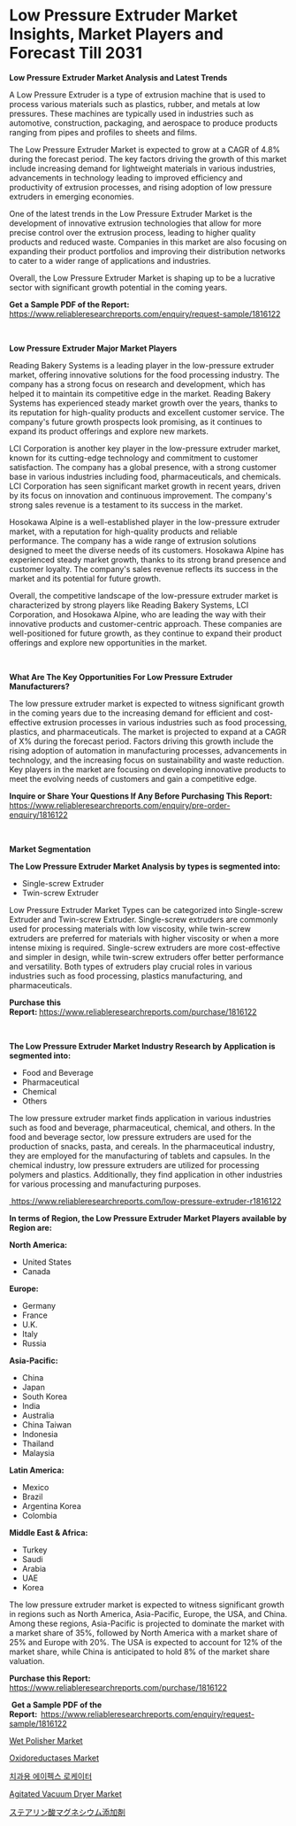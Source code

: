<p><h1>Low Pressure Extruder Market Insights, Market Players and Forecast Till 2031</h1></p><p><strong>Low Pressure Extruder Market Analysis and Latest Trends</strong></p>
<p><p>A Low Pressure Extruder is a type of extrusion machine that is used to process various materials such as plastics, rubber, and metals at low pressures. These machines are typically used in industries such as automotive, construction, packaging, and aerospace to produce products ranging from pipes and profiles to sheets and films.</p><p>The Low Pressure Extruder Market is expected to grow at a CAGR of 4.8% during the forecast period. The key factors driving the growth of this market include increasing demand for lightweight materials in various industries, advancements in technology leading to improved efficiency and productivity of extrusion processes, and rising adoption of low pressure extruders in emerging economies.</p><p>One of the latest trends in the Low Pressure Extruder Market is the development of innovative extrusion technologies that allow for more precise control over the extrusion process, leading to higher quality products and reduced waste. Companies in this market are also focusing on expanding their product portfolios and improving their distribution networks to cater to a wider range of applications and industries.</p><p>Overall, the Low Pressure Extruder Market is shaping up to be a lucrative sector with significant growth potential in the coming years.</p></p>
<p><strong>Get a Sample PDF of the Report:&nbsp;</strong> <a href="https://www.reliableresearchreports.com/enquiry/request-sample/1816122">https://www.reliableresearchreports.com/enquiry/request-sample/1816122</a></p>
<p>&nbsp;</p>
<p><strong>Low Pressure Extruder Major Market Players</strong></p>
<p><p>Reading Bakery Systems is a leading player in the low-pressure extruder market, offering innovative solutions for the food processing industry. The company has a strong focus on research and development, which has helped it to maintain its competitive edge in the market. Reading Bakery Systems has experienced steady market growth over the years, thanks to its reputation for high-quality products and excellent customer service. The company's future growth prospects look promising, as it continues to expand its product offerings and explore new markets.</p><p>LCI Corporation is another key player in the low-pressure extruder market, known for its cutting-edge technology and commitment to customer satisfaction. The company has a global presence, with a strong customer base in various industries including food, pharmaceuticals, and chemicals. LCI Corporation has seen significant market growth in recent years, driven by its focus on innovation and continuous improvement. The company's strong sales revenue is a testament to its success in the market.</p><p>Hosokawa Alpine is a well-established player in the low-pressure extruder market, with a reputation for high-quality products and reliable performance. The company has a wide range of extrusion solutions designed to meet the diverse needs of its customers. Hosokawa Alpine has experienced steady market growth, thanks to its strong brand presence and customer loyalty. The company's sales revenue reflects its success in the market and its potential for future growth.</p><p>Overall, the competitive landscape of the low-pressure extruder market is characterized by strong players like Reading Bakery Systems, LCI Corporation, and Hosokawa Alpine, who are leading the way with their innovative products and customer-centric approach. These companies are well-positioned for future growth, as they continue to expand their product offerings and explore new opportunities in the market.</p></p>
<p>&nbsp;</p>
<p><strong>What Are The Key Opportunities For Low Pressure Extruder Manufacturers?</strong></p>
<p><p>The low pressure extruder market is expected to witness significant growth in the coming years due to the increasing demand for efficient and cost-effective extrusion processes in various industries such as food processing, plastics, and pharmaceuticals. The market is projected to expand at a CAGR of X% during the forecast period. Factors driving this growth include the rising adoption of automation in manufacturing processes, advancements in technology, and the increasing focus on sustainability and waste reduction. Key players in the market are focusing on developing innovative products to meet the evolving needs of customers and gain a competitive edge.</p></p>
<p><strong>Inquire or Share Your Questions If Any Before Purchasing This Report:</strong> <a href="https://www.reliableresearchreports.com/enquiry/pre-order-enquiry/1816122">https://www.reliableresearchreports.com/enquiry/pre-order-enquiry/1816122</a></p>
<p>&nbsp;</p>
<p><strong>Market Segmentation</strong></p>
<p><strong>The Low Pressure Extruder Market Analysis by types is segmented into:</strong></p>
<p><ul><li>Single-screw Extruder</li><li>Twin-screw Extruder</li></ul></p>
<p><p>Low Pressure Extruder Market Types can be categorized into Single-screw Extruder and Twin-screw Extruder. Single-screw extruders are commonly used for processing materials with low viscosity, while twin-screw extruders are preferred for materials with higher viscosity or when a more intense mixing is required. Single-screw extruders are more cost-effective and simpler in design, while twin-screw extruders offer better performance and versatility. Both types of extruders play crucial roles in various industries such as food processing, plastics manufacturing, and pharmaceuticals.</p></p>
<p><strong>Purchase this Report:&nbsp;</strong><a href="https://www.reliableresearchreports.com/purchase/1816122">https://www.reliableresearchreports.com/purchase/1816122</a></p>
<p>&nbsp;</p>
<p><strong>The Low Pressure Extruder Market Industry Research by Application is segmented into:</strong></p>
<p><ul><li>Food and Beverage</li><li>Pharmaceutical</li><li>Chemical</li><li>Others</li></ul></p>
<p><p>The low pressure extruder market finds application in various industries such as food and beverage, pharmaceutical, chemical, and others. In the food and beverage sector, low pressure extruders are used for the production of snacks, pasta, and cereals. In the pharmaceutical industry, they are employed for the manufacturing of tablets and capsules. In the chemical industry, low pressure extruders are utilized for processing polymers and plastics. Additionally, they find application in other industries for various processing and manufacturing purposes.</p></p>
<p><a href="https://www.reliableresearchreports.com/low-pressure-extruder-r1816122">&nbsp;https://www.reliableresearchreports.com/low-pressure-extruder-r1816122</a></p>
<p><strong>In terms of Region, the Low Pressure Extruder Market Players available by Region are:</strong></p>
<p>
    <p> <strong> North America: </strong>
        <ul>
            <li>United States</li>
            <li>Canada</li>
        </ul>
        </p> 
    <p> <strong> Europe: </strong>
        <ul>
            <li>Germany</li>
            <li>France</li>
            <li>U.K.</li>
            <li>Italy</li>
            <li>Russia</li>
        </ul>
        </p> 
    <p> <strong> Asia-Pacific: </strong>
        <ul>
            <li>China</li>
            <li>Japan</li>
            <li>South Korea</li>
            <li>India</li>
            <li>Australia</li>
            <li>China Taiwan</li>
            <li>Indonesia</li>
            <li>Thailand</li>
            <li>Malaysia</li>
        </ul>
        </p> 
    <p> <strong> Latin America: </strong>
        <ul>
            <li>Mexico</li>
            <li>Brazil</li>
            <li>Argentina Korea</li>
            <li>Colombia</li>
        </ul>
        </p> 
    <p> <strong> Middle East & Africa: </strong>
        <ul>
            <li>Turkey</li>
            <li>Saudi</li>
            <li>Arabia</li>
            <li>UAE</li>
            <li>Korea</li>
        </ul>
    </p>
    </p>
<p><p>The low pressure extruder market is expected to witness significant growth in regions such as North America, Asia-Pacific, Europe, the USA, and China. Among these regions, Asia-Pacific is projected to dominate the market with a market share of 35%, followed by North America with a market share of 25% and Europe with 20%. The USA is expected to account for 12% of the market share, while China is anticipated to hold 8% of the market share valuation.</p></p>
<p><strong>Purchase this Report: </strong><a href="https://www.reliableresearchreports.com/purchase/1816122">https://www.reliableresearchreports.com/purchase/1816122</a></p>
<p>&nbsp;<strong>Get a Sample PDF of the Report:&nbsp;&nbsp;</strong><a href="https://www.reliableresearchreports.com/enquiry/request-sample/1816122">https://www.reliableresearchreports.com/enquiry/request-sample/1816122</a></p>
<p><strong></strong></p>
<p><p><a href="https://github.com/tamvrosiya/Market-Research-Report-List-3/blob/main/wet-polisher-market.md">Wet Polisher Market</a></p><p><a href="https://issuu.com/reportprime-2/docs/oxidoreductases-market-size-2030.pptx">Oxidoreductases Market</a></p><p><a href="https://github.com/hzumrdvas204296/Market-Research-Report-List-1/blob/main/725979241262.md">치과용 에이펙스 로케이터</a></p><p><a href="https://github.com/pizolina/Market-Research-Report-List-4/blob/main/agitated-vacuum-dryer-market.md">Agitated Vacuum Dryer Market</a></p><p><a href="https://github.com/luffiazaza/Market-Research-Report-List-1/blob/main/719241932392.md">ステアリン酸マグネシウム添加剤</a></p></p>
